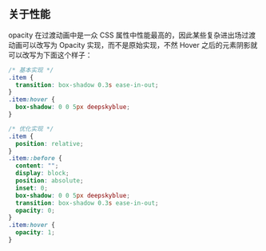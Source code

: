 ## 关于性能

opacity 在过渡动画中是一众 CSS 属性中性能最高的，因此某些复杂进出场过渡动画可以改写为 Opacity 实现，而不是原始实现，不然 Hover 之后的元素阴影就可以改写为下面这个样子：

```css
/* 基本实现 */
.item {
  transition: box-shadow 0.3s ease-in-out;
}
.item:hover {
  box-shadow: 0 0 5px deepskyblue;
}

/* 优化实现 */
.item {
  position: relative;
}
.item::before {
  content: "";
  display: block;
  position: absolute;
  inset: 0;
  box-shadow: 0 0 5px deepskyblue;
  transition: box-shadow 0.3s ease-in-out;
  opacity: 0;
}
.item:hover {
  opacity: 1;
}
```
